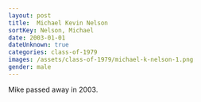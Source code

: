 ```yaml
---
layout: post
title:  Michael Kevin Nelson
sortKey: Nelson, Michael
date: 2003-01-01
dateUnknown: true
categories: class-of-1979
images: /assets/class-of-1979/michael-k-nelson-1.png
gender: male
---
```

Mike passed away in 2003.
